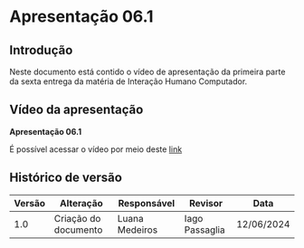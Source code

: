 # Apresentação 06.1

## Introdução
Neste documento está contido o vídeo de apresentação da primeira parte da sexta entrega da matéria de Interação Humano Computador.

## Vídeo da apresentação

**Apresentação 06.1**


É possível acessar o vídeo por meio deste [link](https://www.youtube.com/watch?v=WdTnRNad9YQ)



## Histórico de versão

| Versão | Alteração                  | Responsável      | Revisor         | Data       |
| ------ | -------------------------- | ---------------- | --------------- | ---------- |
| 1.0    | Criação do documento       | Luana Medeiros  | Iago Passaglia | 12/06/2024 |
